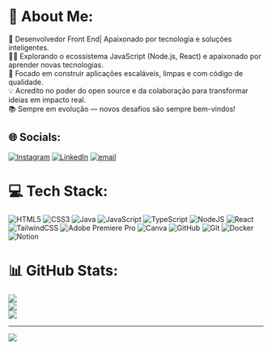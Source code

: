 # 💫 About Me:
🎯 Desenvolvedor Front End| Apaixonado por tecnologia e soluções inteligentes.<br>👨‍💻 Explorando o ecossistema JavaScript (Node.js, React) e apaixonado por aprender novas tecnologias.<br>🚀 Focado em construir aplicações escaláveis, limpas e com código de qualidade.<br>💡 Acredito no poder do open source e da colaboração para transformar ideias em impacto real.<br>📚 Sempre em evolução — novos desafios são sempre bem-vindos!


## 🌐 Socials:
[![Instagram](https://img.shields.io/badge/Instagram-%23E4405F.svg?logo=Instagram&logoColor=white)](https://instagram.com/eunathanmenddees) [![LinkedIn](https://img.shields.io/badge/LinkedIn-%230077B5.svg?logo=linkedin&logoColor=white)](https://linkedin.com/in/nathan-mendes-345919178) [![email](https://img.shields.io/badge/Email-D14836?logo=gmail&logoColor=white)](mailto:nathanmenddes@gmail.com) 

# 💻 Tech Stack:
![HTML5](https://img.shields.io/badge/html5-%23E34F26.svg?style=for-the-badge&logo=html5&logoColor=white) ![CSS3](https://img.shields.io/badge/css3-%231572B6.svg?style=for-the-badge&logo=css3&logoColor=white) ![Java](https://img.shields.io/badge/java-%23ED8B00.svg?style=for-the-badge&logo=openjdk&logoColor=white) ![JavaScript](https://img.shields.io/badge/javascript-%23323330.svg?style=for-the-badge&logo=javascript&logoColor=%23F7DF1E) ![TypeScript](https://img.shields.io/badge/typescript-%23007ACC.svg?style=for-the-badge&logo=typescript&logoColor=white) ![NodeJS](https://img.shields.io/badge/node.js-6DA55F?style=for-the-badge&logo=node.js&logoColor=white) ![React](https://img.shields.io/badge/react-%2320232a.svg?style=for-the-badge&logo=react&logoColor=%2361DAFB) ![TailwindCSS](https://img.shields.io/badge/tailwindcss-%2338B2AC.svg?style=for-the-badge&logo=tailwind-css&logoColor=white) ![Adobe Premiere Pro](https://img.shields.io/badge/Adobe%20Premiere%20Pro-9999FF.svg?style=for-the-badge&logo=Adobe%20Premiere%20Pro&logoColor=white) ![Canva](https://img.shields.io/badge/Canva-%2300C4CC.svg?style=for-the-badge&logo=Canva&logoColor=white) ![GitHub](https://img.shields.io/badge/github-%23121011.svg?style=for-the-badge&logo=github&logoColor=white) ![Git](https://img.shields.io/badge/git-%23F05033.svg?style=for-the-badge&logo=git&logoColor=white) ![Docker](https://img.shields.io/badge/docker-%230db7ed.svg?style=for-the-badge&logo=docker&logoColor=white) ![Notion](https://img.shields.io/badge/Notion-%23000000.svg?style=for-the-badge&logo=notion&logoColor=white)
# 📊 GitHub Stats:
![](https://github-readme-stats.vercel.app/api?username=nathanmenddes&theme=dark&hide_border=false&include_all_commits=false&count_private=true)<br/>
![](https://nirzak-streak-stats.vercel.app/?user=nathanmenddes&theme=dark&hide_border=false)<br/>
![](https://github-readme-stats.vercel.app/api/top-langs/?username=nathanmenddes&theme=dark&hide_border=false&include_all_commits=false&count_private=true&layout=compact)

---
[![](https://visitcount.itsvg.in/api?id=nathanmenddes&icon=0&color=0)](https://visitcount.itsvg.in)

<!-- Proudly created with GPRM ( https://gprm.itsvg.in ) -->
